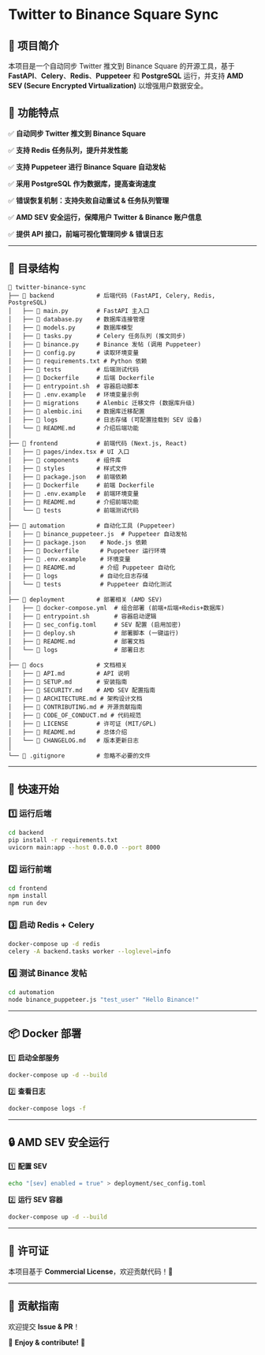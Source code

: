 # Twitter to Binance Square Sync

## 🚀 项目简介
本项目是一个自动同步 Twitter 推文到 Binance Square 的开源工具，基于 **FastAPI**、**Celery**、**Redis**、**Puppeteer** 和 **PostgreSQL** 运行，并支持 **AMD SEV (Secure Encrypted Virtualization)** 以增强用户数据安全。

## 🎯 功能特点
✅ **自动同步 Twitter 推文到 Binance Square**

✅ **支持 Redis 任务队列，提升并发性能**

✅ **支持 Puppeteer 进行 Binance Square 自动发帖**

✅ **采用 PostgreSQL 作为数据库，提高查询速度**

✅ **错误恢复机制：支持失败自动重试 & 任务队列管理**

✅ **AMD SEV 安全运行，保障用户 Twitter & Binance 账户信息**

✅ **提供 API 接口，前端可视化管理同步 & 错误日志**

---

## 📂 目录结构
```
📂 twitter-binance-sync
├── 📂 backend            # 后端代码 (FastAPI, Celery, Redis, PostgreSQL)
│   ├── 📜 main.py        # FastAPI 主入口
│   ├── 📜 database.py    # 数据库连接管理
│   ├── 📜 models.py      # 数据库模型
│   ├── 📜 tasks.py       # Celery 任务队列 (推文同步)
│   ├── 📜 binance.py     # Binance 发帖 (调用 Puppeteer)
│   ├── 📜 config.py      # 读取环境变量
│   ├── 📜 requirements.txt # Python 依赖
│   ├── 📂 tests          # 后端测试代码
│   ├── 📜 Dockerfile     # 后端 Dockerfile
│   ├── 📜 entrypoint.sh  # 容器启动脚本
│   ├── 📜 .env.example   # 环境变量示例
│   ├── 📂 migrations     # Alembic 迁移文件 (数据库升级)
│   ├── 📜 alembic.ini    # 数据库迁移配置
│   ├── 📂 logs           # 日志存储 (可配置挂载到 SEV 设备)
│   └── 📜 README.md      # 介绍后端功能
│
├── 📂 frontend           # 前端代码 (Next.js, React)
│   ├── 📜 pages/index.tsx # UI 入口
│   ├── 📜 components     # 组件库
│   ├── 📜 styles         # 样式文件
│   ├── 📜 package.json   # 前端依赖
│   ├── 📜 Dockerfile     # 前端 Dockerfile
│   ├── 📜 .env.example   # 前端环境变量
│   ├── 📜 README.md      # 介绍前端功能
│   └── 📂 tests          # 前端测试代码
│
├── 📂 automation         # 自动化工具 (Puppeteer)
│   ├── 📜 binance_puppeteer.js  # Puppeteer 自动发帖
│   ├── 📜 package.json    # Node.js 依赖
│   ├── 📜 Dockerfile      # Puppeteer 运行环境
│   ├── 📜 .env.example    # 环境变量
│   ├── 📜 README.md       # 介绍 Puppeteer 自动化
│   ├── 📂 logs            # 自动化日志存储
│   └── 📂 tests           # Puppeteer 自动化测试
│
├── 📂 deployment         # 部署相关 (AMD SEV)
│   ├── 📜 docker-compose.yml  # 组合部署 (前端+后端+Redis+数据库)
│   ├── 📜 entrypoint.sh       # 容器启动逻辑
│   ├── 📜 sec_config.toml     # SEV 配置 (启用加密)
│   ├── 📜 deploy.sh           # 部署脚本 (一键运行)
│   ├── 📜 README.md           # 部署文档
│   └── 📂 logs                # 部署日志
│
├── 📂 docs               # 文档相关
│   ├── 📜 API.md         # API 说明
│   ├── 📜 SETUP.md       # 安装指南
│   ├── 📜 SECURITY.md    # AMD SEV 配置指南
│   ├── 📜 ARCHITECTURE.md # 架构设计文档
│   ├── 📜 CONTRIBUTING.md # 开源贡献指南
│   ├── 📜 CODE_OF_CONDUCT.md # 代码规范
│   ├── 📜 LICENSE        # 许可证 (MIT/GPL)
│   ├── 📜 README.md      # 总体介绍
│   └── 📜 CHANGELOG.md   # 版本更新日志
│
└── 📜 .gitignore         # 忽略不必要的文件
```

---

## 📌 快速开始
### **1️⃣ 运行后端**
```bash
cd backend
pip install -r requirements.txt
uvicorn main:app --host 0.0.0.0 --port 8000
```

### **2️⃣ 运行前端**
```bash
cd frontend
npm install
npm run dev
```

### **3️⃣ 启动 Redis + Celery**
```bash
docker-compose up -d redis
celery -A backend.tasks worker --loglevel=info
```

### **4️⃣ 测试 Binance 发帖**
```bash
cd automation
node binance_puppeteer.js "test_user" "Hello Binance!"
```

---

## 📦 Docker 部署
1️⃣ **启动全部服务**
```bash
docker-compose up -d --build
```
2️⃣ **查看日志**
```bash
docker-compose logs -f
```

---

## 🔒 AMD SEV 安全运行
1️⃣ **配置 SEV**
```bash
echo "[sev] enabled = true" > deployment/sec_config.toml
```
2️⃣ **运行 SEV 容器**
```bash
docker-compose up -d --build
```

---

## 📜 许可证
本项目基于 **Commercial License**，欢迎贡献代码！🎯

---

## 🤝 贡献指南
欢迎提交 **Issue & PR**！

🚀 **Enjoy & contribute!** 🎉

